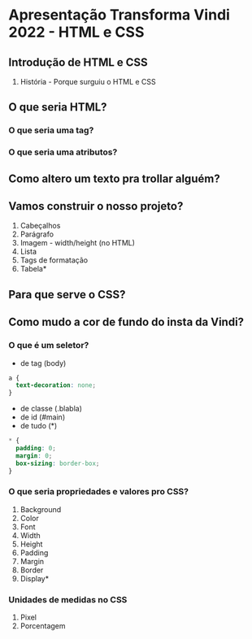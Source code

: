 # Apresentação Transforma Vindi 2022 - HTML e CSS

## Introdução de HTML e CSS

1. História - Porque surguiu o HTML e CSS

## O que seria HTML?

### O que seria uma tag?
### O que seria uma atributos?

## Como altero um texto pra trollar alguém?

## Vamos construir o nosso projeto?

1. Cabeçalhos
2. Parágrafo
3. Imagem - width/height (no HTML)
4. Lista
5. Tags de formatação
6. Tabela*

## Para que serve o CSS?

## Como mudo a cor de fundo do insta da Vindi?

### O que é um seletor?

- de tag (body)
```css
a {
  text-decoration: none;
}
```
- de classe (.blabla)
- de id (#main)
- de tudo (*)
```css
* {
  padding: 0;
  margin: 0;
  box-sizing: border-box;
}
```

### O que seria propriedades e valores pro CSS?

1. Background
2. Color
3. Font
4. Width
5. Height
6. Padding
7. Margin
8. Border
9. Display*

### Unidades de medidas no CSS

1. Pixel
2. Porcentagem
